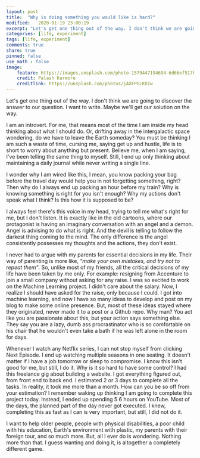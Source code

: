 ```yaml
---
layout: post
title:  "Why is doing something you would like is hard?" 
modified:   2020-01-19 23:00:19
excerpt: "Let's get one thing out of the way. I don't think we are going to discover the answer to our question. I want to write. Maybe we'll get our solution on the way."
categories: [life, experiment]
tags: [life, experiment]
comments: true
share: true
pinned: false
use_math : false
image:
    feature: https://images.unsplash.com/photo-1579447194694-6d66ef517b7a?crop=entropy&dpr=2&fit=crop&fm=jpg&h=475&ixjsv=2.1.0&ixlib=rb-0.3.5&q=50&w=1250    
    credit: Palash Karmore
    creditlink: https://unsplash.com/photos/jAXFPGLKO1w
---
```


Let's get one thing out of the way. I don't think we are going to discover the answer to our question. I want to write. Maybe we'll get our solution on the way.

I am an introvert. For me, that means most of the time I am inside my head thinking about what I should do. Or, drifting away in the intergalactic space wondering, do we have to leave the Earth someday? You must be thinking I am such a waste of time, cursing me, saying get up and hustle, life is to short to worry about anything but present. Believe me, when I am saying, I've been telling the same thing to myself. Still, I end up only thinking about maintaining a daily journal while never writing a single line. 

I wonder why I am wired like this, I mean, you know packing your bag before the travel day would help you in not forgetting something, right? Then why do I always end up packing an hour before my train? Why is knowing something is right for you isn't enough? Why my actions don't speak what I think? Is this how it is supposed to be? 

I always feel there's this voice in my head, trying to tell me what's right for me, but I don't listen. It is exactly like in the old cartoons, where our protagonist is having an imaginary conversation with an angel and a demon. Angel is advising to do what is right. And the devil is telling to follow the darkest thing coming to the mind. The only difference is the angel consistently possesses my thoughts and the actions, they don't exist.

I never had to argue with my parents for essential decisions in my life. Their way of parenting is more like, _"make your own mistakes, and try not to repeat them"_. So, unlike most of my friends, all the critical decisions of my life have been taken by me only. For example: resigning from Accenture to join a small company without asking for any raise. I was so excited to work on the Machine Learning project. I didn't care about the salary. Now, I realize I should have asked for the raise, only because I could. I got into machine learning, and now I have so many ideas to develop and post on my blog to make some online presence. But, most of these ideas stayed where they originated, never made it to a post or a Github repo. Why man? You act like you are passionate about this, but your action says something else. They say you are a lazy, dumb ass procrastinator who is so comfortable on his chair that he wouldn't even take a bath if he was left alone in the room for days.

Whenever I watch any Netflix series, I can not stop myself from clicking Next Episode. I end up watching multiple seasons in one seating. It doesn't matter if I have a job tomorrow or sleep to compromise. I know this isn't good for me, but still, I do it. Why is it so hard to have some control? I had this freelance gig about building a website. I got everything figured out, from front end to back end. I estimated 2 or 3 days to complete all the tasks. In reality, it took me more than a month. How can you be so off from your estimation? I remember waking up thinking I am going to complete this project today. Instead, I ended up spending 5 6 hours on YouTube. Most of the days, the planned part of the day never got executed. I knew, completing this as fast as I can is very important, but still, I did not do it.

I want to help older people, people with physical disabilities, a poor child with his education, Earth's environment with plastic, my parents with their foreign tour, and so much more. But, all I ever do is wondering. Nothing more than that. I guess wanting and doing it, is altogether a completely different game.
